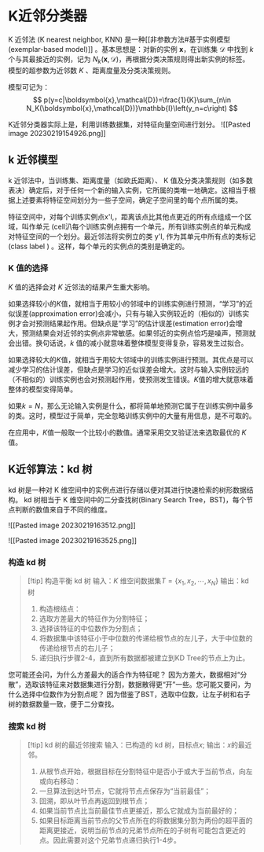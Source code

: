 # K近邻分类器

K 近邻法 (K nearest neighbor, KNN) 是一种[[非参数方法#基于实例模型(exemplar-based model)]] 。基本思想是：对新的实例 $\mathbf{x}$，在训练集 $\mathcal{D}$ 中找到 $k$ 个与其最接近的实例，记为 $N_k(\mathbf{x},\mathcal{D})$，再根据分类决策规则得出新实例的标签。模型的超参数为近邻数 $K$ 、距离度量及分类决策规则。

模型可记为：
$$ p(y=c|\boldsymbol{x},\mathcal{D})=\frac{1}{K}\sum_{n\in N_K(\boldsymbol{x},\mathcal{D})}\mathbb{I}\left(y_n=c\right) $$

K近邻分类器实际上是，利用训练数据集，对特征向量空间进行划分。
![[Pasted image 20230219154926.png]]



## k 近邻模型

k 近邻法中，当训练集、距离度量（如欧氏距离）、 K 值及分类决策规则（如多数表决）确定后，对于任何一个新的输入实例，它所属的类唯一地确定。这相当于根据上述要素将特征空间划分为一些子空间，确定子空间里的每个点所属的类。



特征空间中，对每个训练实例点x'I,，距离该点比其他点更近的所有点组成一个区域，叫作单元 (cell汃每个训练实例点拥有一个单元，所有训练实例点的单元构成对特征空间的一个划分。最近邻法将实例立的类 y'I, 作为其单元中所有点的类标记(class label ) 。这样，每个单元的实例点的类别是确定的。




### K 值的选择

$K$ 值的选择会对 $K$ 近邻法的结果产生重大影响。

如果选择较小的$K$值，就相当于用较小的邻域中的训练实例进行预测，“学习”的近似误差(approximation error)会减小，只有与输入实例较近的（相似的）训练实例才会对预测结果起作用。但缺点是“学习”的估计误差(estimation error)会增大，预测结果会对近邻的实例点非常敏感。如果邻近的实例点恰巧是噪声，预测就会出错。换句话说，$k$ 值的减小就意味着整体模型变得复杂，容易发生过拟合。

如果选择较大的$K$值，就相当于用较大邻域中的训练实例进行预测。其优点是可以减少学习的估计误差，但缺点是学习的近似误差会增大。这时与输入实例较远的（不相似的）训练实例也会对预测起作用，使预测发生错误。$K$值的增大就意味着整体的模型变得简单。

如果$k = N$，那么无论输入实例是什么，都将简单地预测它属于在训练实例中最多的类。这时，模型过于简单，完全忽略训练实例中的大量有用信息，是不可取的。

在应用中，$K$值一般取一个比较小的数值。通常采用交叉验证法来选取最优的 $K$ 值。

## K近邻算法：kd 树

kd 树是一种对 K 维空间中的实例点进行存储以便对其进行快速检索的树形数据结构。 kd 树相当于 K 维空间中的二分查找树(Binary Search Tree，BST)，每个节点判断的数值来自于不同的维度。

![[Pasted image 20230219163512.png]]

![[Pasted image 20230219163525.png]]

### 构造 kd 树

>[!tip] 构造平衡 kd 树
>输入：$K$ 维空间数据集$T = \{x_1, x_{2},\cdots,x_{N}\}$
>输出：kd 树
>1. 构造根结点：
>2. 选取方差最大的特征作为分割特征；
>3. 选择该特征的中位数作为分割点；
>4. 将数据集中该特征小于中位数的传递给根节点的左儿子，大于中位数的传递给根节点的右儿子；
>5. 递归执行步骤2-4，直到所有数据都被建立到KD Tree的节点上为止。

您可能还会问，为什么方差最大的适合作为特征呢？ 因为方差大，数据相对“分散”，选取该特征来对数据集进行分割，数据散得更“开”一些。您可能又要问，为什么选择中位数作为分割点呢？ 因为借鉴了BST，选取中位数，让左子树和右子树的数据数量一致，便于二分查找。

### 搜索 kd 树

>[!tip] kd 树的最近邻搜索
>输入：已构造的 kd 树，目标点$x$;
>输出：$x$的最近邻。
>1. 从根节点开始，根据目标在分割特征中是否小于或大于当前节点，向左或向右移动：
>2. 一旦算法到达叶节点，它就将节点点保存为“当前最佳”；
>3. 回溯，即从叶节点再返回到根节点；
>4. 如果当前节点比当前最佳节点更接近，那么它就成为当前最好的；
>5. 如果目标距离当前节点的父节点所在的将数据集分割为两份的超平面的距离更接近，说明当前节点的兄弟节点所在的子树有可能包含更近的点。因此需要对这个兄弟节点递归执行1-4步。